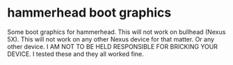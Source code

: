 # hammerhead boot graphics
Some boot graphics for hammerhead.
This will not work on bullhead (Nexus 5X). This will not work on any other Nexus device for that matter. Or any other device.
I AM NOT TO BE HELD RESPONSIBLE FOR BRICKING YOUR DEVICE. I tested these and they all worked fine.
